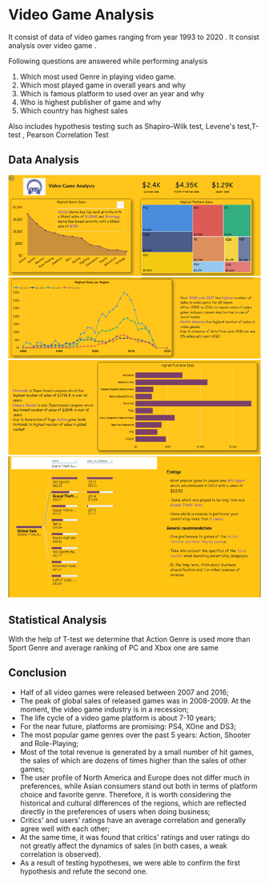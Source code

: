 
# Video Game Analysis

It consist of data of video games ranging from year 1993 to 2020 . It consist analysis over video game .

Following questions are answered while performing analysis

 1) Which most used Genre in playing video game.
 2) Which most played game in overall years and why
 3) Which is famous platform to used over an year and why
 4) Who is highest publisher of game and why
 5) Which country has highest sales 

Also includes hypothesis testing such as Shapiro–Wilk test, Levene's test,T-test , Pearson Correlation Test


## Data Analysis

![Analysis from Genre and Platform](https://github.com/Code-breaker1998/Video-Game-Analysis/blob/main/1.png)
![Analysis from per region sales](https://github.com/Code-breaker1998/Video-Game-Analysis/blob/main/2.png)
![Analysis from Publisher](https://github.com/Code-breaker1998/Video-Game-Analysis/blob/main/3.png)
![Decomposition Tree of all Analysis](https://github.com/Code-breaker1998/Video-Game-Analysis/blob/main/4.png)



## Statistical Analysis

With the help of T-test we determine that Action Genre is used more than Sport Genre and average ranking of PC and Xbox one are same



## Conclusion

* Half of all video games were released between 2007 and 2016;
* The peak of global sales of released games was in 2008-2009. At the moment, the video game industry is in a recession;
* The life cycle of a video game platform is about 7-10 years;
* For the near future, platforms are promising: PS4, XOne and DS3;
* The most popular game genres over the past 5 years: Action, Shooter and Role-Playing;
* Most of the total revenue is generated by a small number of hit games, the sales of which are dozens of times higher than the sales of other games;
* The user profile of North America and Europe does not differ much in preferences, while Asian consumers stand out both in terms of platform choice and favorite genre. Therefore, it is worth considering the historical and cultural differences of the regions, which are reflected directly in the preferences of users when doing business;
* Critics' and users' ratings have an average correlation and generally agree well with each other;
* At the same time, it was found that critics' ratings and user ratings do not greatly affect the dynamics of sales (in both cases, a weak correlation is observed).
* As a result of testing hypotheses, we were able to confirm the first hypothesis and refute the second one.

